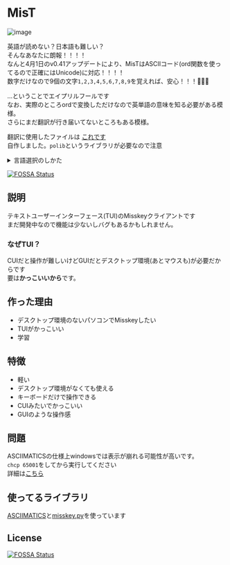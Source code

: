 # MisT
![image](https://github.com/35enidoi/MisT/assets/143810964/136e0fda-cdbf-4cdc-8082-b1470b9cfc4b)

英語が読めない？日本語も難しい？  
そんなあなたに朗報！！！！  
なんと4月1日のv0.41アップデートにより、MisTはASCIIコード(ord関数を使ってるので正確にはUnicode)に対応！！！！  
数字だけなので9個の文字`1,2,3,4,5,6,7,8,9`を覚えれば、安心！！！🤯🤯🤯  

...ということでエイプリルフールです  
なお、実際のところordで変換しただけなので英単語の意味を知る必要がある模様。  
さらにまだ翻訳が行き届いてないところもある模様。

翻訳に使用したファイルは [これです](locale/create_en_ascii_langfile.py)  
自作しました。`polib`というライブラリが必要なので注意

<details>

<summary>言語選択のしかた</summary>

![image](https://github.com/35enidoi/MisT/assets/143810964/8629f176-9ced-4de5-926d-4ab27f5c4e43)
1. 一番右の`Config`を選択
![image](https://github.com/35enidoi/MisT/assets/143810964/19b74522-4209-4205-93bf-3d3e53cca65f)
2. `Language`を選択
![image](https://github.com/35enidoi/MisT/assets/143810964/d8c0375b-66af-4c98-b220-804297fdb29f)
3. このようなポップアップが出てくるので、en_ASCIIを選択
4. 完了

</details>



[![FOSSA Status](https://app.fossa.com/api/projects/git%2Bgithub.com%2F35enidoi%2FMisT.svg?type=shield)](https://app.fossa.com/projects/git%2Bgithub.com%2F35enidoi%2FMisT?ref=badge_shield)
## 説明  
テキストユーザーインターフェース(TUI)のMisskeyクライアントです  
まだ開発中なので機能は少ないしバグもあるかもしれません。  
### なぜTUI？  
CUIだと操作が難しいけどGUIだとデスクトップ環境(あとマウスも)が必要だからです  
要は**かっこいいから**です。  
## 作った理由  
- デスクトップ環境のないパソコンでMisskeyしたい
- TUIがかっこいい
- 学習
## 特徴
- 軽い
- デスクトップ環境がなくても使える
- キーボードだけで操作できる
- CUIみたいでかっこいい
- GUIのような操作感
## 問題  
ASCIIMATICSの仕様上windowsでは表示が崩れる可能性が高いです。  
`chcp 65001`をしてから実行してください  
詳細は[こちら](https://asciimatics.readthedocs.io/en/stable/troubleshooting.html#id2)
## 使ってるライブラリ  
[ASCIIMATICS](https://github.com/peterbrittain/asciimatics)と[misskey.py](https://github.com/YuzuRyo61/Misskey.py)を使っています
## License  
[![FOSSA Status](https://app.fossa.com/api/projects/git%2Bgithub.com%2F35enidoi%2FMisT.svg?type=large)](https://app.fossa.com/projects/git%2Bgithub.com%2F35enidoi%2FMisT?ref=badge_large)
